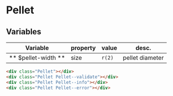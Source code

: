 # Pellet

## Variables

| Variable            | property | value  | desc.           |
|---------------------|----------|--------|-----------------|
| ** $pellet-width ** | size     | `r(2)` | pellet diameter |



```html
<div class="Pellet"></div>
<div class="Pellet Pellet--validate"></div>
<div class="Pellet Pellet--info"></div>
<div class="Pellet Pellet--error"></div>
```
